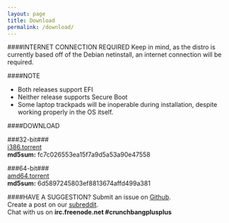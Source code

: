 ```yaml
---
layout: page
title: Download
permalink: /download/
---
```


####INTERNET CONNECTION REQUIRED
Keep in mind, as the distro is currently based off of the Debian netinstall, an internet connection will be required.

####NOTE
 + Both releases support EFI
 + Neither release supports Secure Boot
 + Some laptop trackpads will be inoperable during installation, despite working properly in the OS itself.

####DOWNLOAD

###32-bit###  
[i386.torrent](/assets/misc/cbpp-1.0-i386-20150428.iso.torrent)  
**md5sum:** fc7c026553ea15f7a9d5a53a90e47558  

###64-bit###  
[amd64.torrent](/assets/misc/cbpp-1.0-amd64-20150428.iso.torrent)  
**md5sum:** 6d5897245803ef8813674affd499a381  

####HAVE A SUGGESTION?
Submit an issue on [Github](https://github.com/CBPP).  
Create a post on our [subreddit](https://reddit.com/r/crunchbangplusplus).  
Chat with us on **irc.freenode.net #crunchbangplusplus**  

